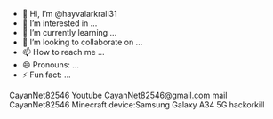 - 👋 Hi, I’m @hayvalarkrali31
- 👀 I’m interested in ...
- 🌱 I’m currently learning ...
- 💞️ I’m looking to collaborate on ...
- 📫 How to reach me ...
- 😄 Pronouns: ...
- ⚡ Fun fact: ...

<!---
hayvalarkrali31/hayvalarkrali31 is a ✨ special ✨ repository because its `README.md` (this file) appears on your GitHub profile.
You can click the Preview link to take a look at your changes.
--->
CayanNet82546 Youtube
CayanNet82546@gmail.com mail
CayanNet82546 Minecraft
device:Samsung Galaxy A34 5G
hackorkill
